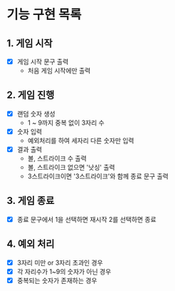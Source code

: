 # 기능 구현 목록

## 1. 게임 시작

- [x] 게임 시작 문구 출력
  - 처음 게임 시작에만 출력

## 2. 게임 진행

- [x] 랜덤 숫자 생성
  - 1 ~ 9까지 중복 없이 3자리 수
- [x] 숫자 입력
  - 예외처리를 하여 세자리 다른 숫자만 입력
- [x] 결과 출력
  - 볼, 스트라이크 수 출력
  - 볼, 스트라이크 없으면 '낫싱' 출력
  - 3스트라이크이면 '3스트라이크'와 함께 종료 문구 출력

## 3. 게임 종료

- [x] 종료 문구에서 1을 선택하면 재시작 2를 선택하면 종료

## 4. 예외 처리

- [x] 3자리 미만 or 3자리 초과인 경우
- [x] 각 자리수가 1~9의 숫자가 아닌 경우
- [x] 중복되는 숫자가 존재하는 경우
